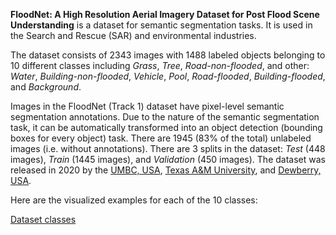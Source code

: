 **FloodNet: A High Resolution Aerial Imagery Dataset for Post Flood Scene Understanding** is a dataset for semantic segmentation tasks. It is used in the Search and Rescue (SAR) and environmental industries.

The dataset consists of 2343 images with 1488 labeled objects belonging to 10 different classes including *Grass*, *Tree*, *Road-non-flooded*, and other: *Water*, *Building-non-flooded*, *Vehicle*, *Pool*, *Road-flooded*, *Building-flooded*, and *Background*.

Images in the FloodNet (Track 1) dataset have pixel-level semantic segmentation annotations. Due to the nature of the semantic segmentation task, it can be automatically transformed into an object detection (bounding boxes for every object) task. There are 1945 (83% of the total) unlabeled images (i.e. without annotations). There are 3 splits in the dataset: *Test* (448 images), *Train* (1445 images), and *Validation* (450 images). The dataset was released in 2020 by the [UMBC, USA](https://umbc.edu/), [Texas A&M University](https://www.tamu.edu/), and [Dewberry, USA](https://www.dewberry.com/).

Here are the visualized examples for each of the 10 classes:

[Dataset classes](https://github.com/dataset-ninja/floodnet/raw/main/visualizations/classes_preview.webm)
